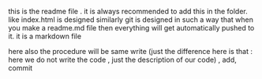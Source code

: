 this is the readme file . it is always recommended to add this in the folder. like index.html is designed
similarly
git is designed in such a way that when you make a readme.md file then everything will get automatically pushed to it.
it is a markdown file


here also the procedure will be same write (just the difference here is that : here we do not write the code , just the description of our code) , add, commit